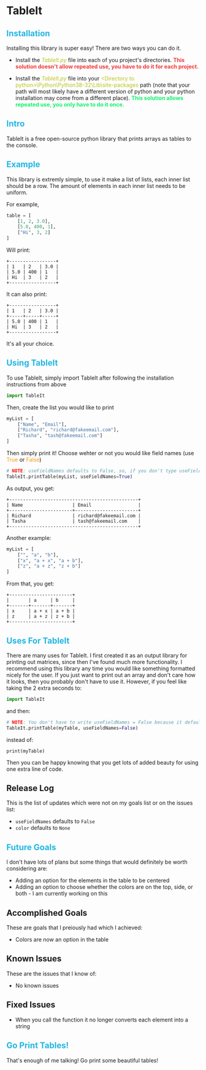 # TableIt

## <span style="color:#22b6e3">Installation</span>
Installing this library is super easy! There are two ways you can do it.

* Install the _<span style="color:#bac21b">TableIt.py</span>_ file into each of you project's directories. <span style="color:#f23838"> **This solution doesn't allow repeated use, you have to do it for each project.**</span>

* Install the _<span style="color:#bac21b">TableIt.py</span>_ file into your <span style="color:#bac21b">\<Directory to python\>\Python\Python38-32\Lib\site-packages</span> path (note that your path will most likely have a different version of python and your python installation may come from a different place). <span style="color:#0ff26a">**This solution allows repeated use, you only have to do it once.**</span>

## <span style="color:#22b6e3">Intro</span>
TableIt is a free open-source python library that prints arrays as tables to the console.

## <span style="color:#22b6e3">Example</span>
This library is extremly simple, to use it make a list of lists, each inner list should be a row. The amount of elements in each inner list needs to be uniform.

For example,
```python
table = [
    [1, 2, 3.0],
    [5.0, 400, 1],
    ["Hi", 3, 2]
]
```

Will print:
```
+-----------------+
| 1   | 2   | 3.0 |
| 5.0 | 400 | 1   |
| Hi  | 3   | 2   |
+-----------------+
```

It can also print:
```
+-----------------+
| 1   | 2   | 3.0 |
+-----+-----+-----+
| 5.0 | 400 | 1   |
| Hi  | 3   | 2   |
+-----------------+
```

It's all your choice.

## <span style="color:#22b6e3">Using TableIt</span>
To use TableIt, simply import TableIt after following the installation instructions from above
```python
import TableIt
```

Then, create the list you would like to print
```python
myList = [
    ["Name", "Email"],
    ["Richard", "richard@fakeemail.com"],
    ["Tasha", "tash@fakeemail.com"]
]
```

Then simply print it! Choose wehter or not you would like field names (use <span style="color:#f79914">True</span> or <span style="color:#f79914">False</span>)
```python
# NOTE: useFieldNames defaults to False, so, if you don't type useFieldNames=True it automatically goes to False
TableIt.printTable(myList, useFieldNames=True)
```

As output, you get:

```
+-----------------------------------------------+
| Name                  | Email                 |
+-----------------------+-----------------------+
| Richard               | richard@fakeemail.com |
| Tasha                 | tash@fakeemail.com    |
+-----------------------------------------------+
```

Another example:
```python
myList = [
    ["", "a", "b"],
    ["x", "a + x", "a + b"],
    ["z", "a + z", "z + b"]
]
```
From that, you get:
```
+-----------------------+
|       | a     | b     |
+-------+-------+-------+
| x     | a + x | a + b |
| z     | a + z | z + b |
+-----------------------+
```


## <span style="color:#22b6e3">Uses For TableIt</span>
There are many uses for TableIt. I first created it as an output library for printing out matrices, since then I've found much more functionality. I recommend using this library any time you would like something formatted nicely for the user. If you just want to print out an array and don't care how it looks, then you probably don't have to use it. However, if you feel like taking the 2 extra seconds to:
```python
import TableIt
```
and then:
```python
# NOTE: You don't have to write useFieldNames = False because it defaults to False
TableIt.printTable(myTable, useFieldNames=False)
```
instead of:
```
print(myTable)
```

Then you can be happy knowing that you get lots of added beauty for using one extra line of code.

## Release Log
This is the list of updates which were not on my goals list or on the issues list:
* `useFieldNames` defaults to `False`
* `color` defaults to `None`

## <span style="color:#22b6e3">Future Goals</span>
I don't have lots of plans but some things that would definitely be worth considering are:
* Adding an option for the elements in the table to be centered
* Adding an option to choose whether the colors are on the top, side, or both - I am currently working on this

## Accomplished Goals
These are goals that I preiously had which I achieved:
* Colors are now an option in the table

## Known Issues
These are the issues that I know of:
* No known issues

## Fixed Issues
* When you call the function it no longer converts each element into a string 


## <span style="color:#22b6e3">Go Print Tables!</span>
That's enough of me talking! Go print some beautiful tables!

